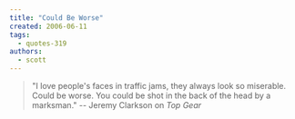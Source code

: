 ```yaml
---
title: "Could Be Worse"
created: 2006-06-11
tags: 
  - quotes-319
authors: 
  - scott
---
```


> "I love people's faces in traffic jams, they always look so miserable. Could be worse. You could be shot in the back of the head by a marksman." -- Jeremy Clarkson on _Top Gear_
